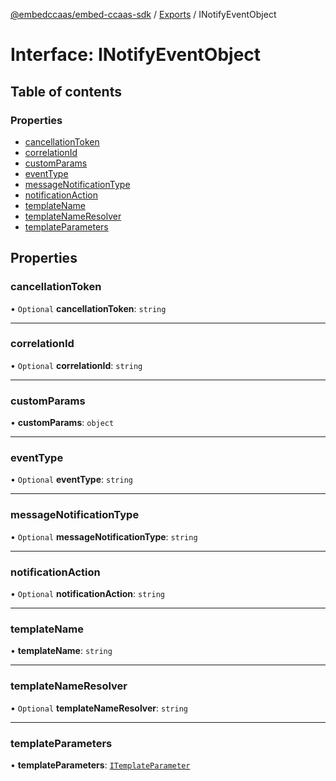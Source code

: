 [@embedccaas/embed-ccaas-sdk](../README.md) / [Exports](../modules.md) / INotifyEventObject

# Interface: INotifyEventObject

## Table of contents

### Properties

-   [cancellationToken](INotifyEventObject.md#cancellationtoken)
-   [correlationId](INotifyEventObject.md#correlationid)
-   [customParams](INotifyEventObject.md#customparams)
-   [eventType](INotifyEventObject.md#eventtype)
-   [messageNotificationType](INotifyEventObject.md#messagenotificationtype)
-   [notificationAction](INotifyEventObject.md#notificationaction)
-   [templateName](INotifyEventObject.md#templatename)
-   [templateNameResolver](INotifyEventObject.md#templatenameresolver)
-   [templateParameters](INotifyEventObject.md#templateparameters)

## Properties

### cancellationToken

• `Optional` **cancellationToken**: `string`


---

### correlationId

• `Optional` **correlationId**: `string`



---

### customParams

• **customParams**: `object`



---

### eventType

• `Optional` **eventType**: `string`



---

### messageNotificationType

• `Optional` **messageNotificationType**: `string`



---

### notificationAction

• `Optional` **notificationAction**: `string`


---

### templateName

• **templateName**: `string`


---

### templateNameResolver

• `Optional` **templateNameResolver**: `string`


---

### templateParameters

• **templateParameters**: [`ITemplateParameter`](ITemplateParameter.md)


